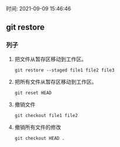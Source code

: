 时间: 2021-09-09 15:46:46

## git restore

### 列子

1. 把文件从暂存区移动到工作区。

    ```shell
    git restore --staged file1 file2 file3
    ```
    
2. 把所有文件从暂存区移动到工作区。

    ```shell
    git reset HEAD
    ```
    
4. 撤销文件

    ```shell
    git checkout file1 file2
    ```

5. 撤销所有文件的修改

    ```shell
    git checkout HEAD .
    ```